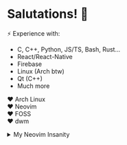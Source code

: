 # Salutations!  👋


 ⚡ Experience with:
  - C, C++, Python, JS/TS, Bash, Rust...
  - React/React-Native
  - Firebase
  - Linux (Arch btw)
  - Qt (C++)
  - Much more


❤️ Arch Linux\
❤️ Neovim\
❤️ FOSS\
❤️ dwm

<details>

<summary>My Neovim Insanity</summary>

# In possession of a 2700-line hand-written neovim config...

![Neovim Config](./assets/nvim_config_lines1.png)
</details>

